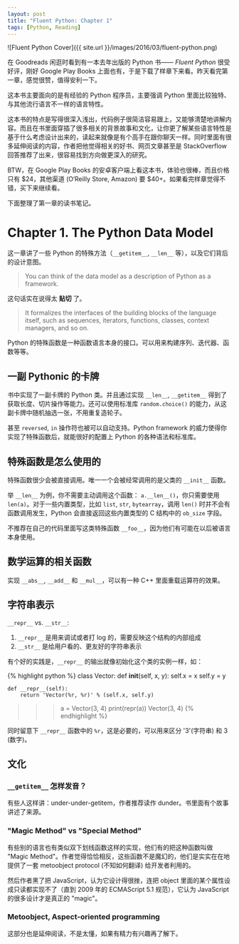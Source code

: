 ```yaml
---
layout: post
title: "Fluent Python: Chapter 1"
tags: [Python, Reading]
---
```


![Fluent Python Cover]({{ site.url }}/images/2016/03/fluent-python.png)

在 Goodreads 闲逛时看到有一本去年出版的 Python 书—— _Fluent Python_ 很受好评，刚好 Google Play Books 上面也有，于是下载了样章下来看。昨天看完第一章，感觉很赞，值得安利一下。

这本书主要面向的是有经验的 Python 程序员，主要强调 Python 里面比较独特、与其他流行语言不一样的语言特性。

这本书的特点是写得很深入浅出，代码例子很简洁容易跟上，又能够清楚地讲解内容。而且在书里面穿插了很多相关的背景故事和文化，让你更了解某些语言特性是基于什么考虑设计出来的，读起来就像是有个高手在跟你聊天一样。同时里面有很多延伸阅读的内容，作者把他觉得相关的好书、网页文章甚至是 StackOverflow 回答推荐了出来，很容易找到方向做更深入的研究。

BTW，在 Google Play Books 的安卓客户端上看这本书，体验也很棒，而且价格只有 $24，其他渠道 (O‘Reilly Store,  Amazon) 要 $40+。如果看完样章觉得不错，买下来继续看。﻿

下面整理了第一章的读书笔记。

<!--more-->

Chapter 1. The Python Data Model
================================

这一章讲了一些 Python 的特殊方法（`__getitem__`, `__len__` 等），以及它们背后的设计意图。

> You can think of the data model as a description of Python as a framework.

这句话实在说得太 **贴切** 了。

> It formalizes the interfaces of the building blocks of the language itself, such as sequences, iterators, functions, classes, context managers, and so on.

Python 的特殊函数是一种函数语言本身的接口。可以用来构建序列、迭代器、函数等等。

## 一副 Pythonic 的卡牌

书中实现了一副卡牌的 Python 类。并且通过实现 `__len__`, `__getitem__` 得到了获取长度、切片操作等能力。还可以使用标准库 `random.choice()` 的能力，从这副卡牌中随机抽选一张，不用重复造轮子。

甚至 `reversed`, `in` 操作符也被可以自动支持。Python framework 的威力使得你实现了特殊函数后，就能很好的配置上 Python 的各种语法和标准库。

## 特殊函数是怎么使用的

特殊函数很少会被直接调用。唯一一个会被经常调用的是父类的 `__init__` 函数。

举 `__len__` 为例，你不需要主动调用这个函数： `a.__len__()`，你只需要使用 `len(a)`。对于一些内置类型，比如 `list`, `str`, `bytearray`，调用 `len()` 时并不会有函数调用发生，Python 会直接返回这些内置类型的 C 结构中的 `ob_size` 字段。

不推荐在自己的代码里面写这类特殊函数 `__foo__`，因为他们有可能在以后被语言本身使用。

## 数学运算的相关函数

实现 `__abs__`, `__add__` 和 `__mul__`，可以有一种 C++ 里面重载运算符的效果。

## 字符串表示

`__repr__` vs. `__str__`:

1. `__repr__` 是用来调试或者打 log 的，需要反映这个结构的内部组成
2. `__str__` 是给用户看的、更友好的字符串表示

有个好的实践是，`__repr__` 的输出就像初始化这个类的实例一样，如：

{% highlight python %}
class Vector:
    def __init__(self, x, y):
        self.x = x
        self.y = y

    def __repr__(self):
        return 'Vector(%r, %r)' % (self.x, self.y)

>>> a = Vector(3, 4)
>>> print(repr(a))
Vector(3, 4)
{% endhighlight %}

同时留意下 `__repr__` 函数中的 `%r`，这是必要的，可以用来区分 '3'(字符串) 和 3 (数字)。

## 文化

### `__getitem__` 怎样发音？

有些人这样讲：under-under-getitem，作者推荐读作 dunder。书里面有个故事讲述了来源。

### "Magic Method" vs "Special Method"

有些别的语言也有类似双下划线函数这样的实现，他们有的把这种函数叫做 "Magic Method"。作者觉得恰恰相反，这些函数不是魔幻的，他们是实实在在地提供了一套 metoobject protocol (不知如何翻译) 给开发者利用的。

然后作者黑了把 JavaScript，认为它设计得很挫，连把 object 里面的某个属性设成只读都实现不了（直到 2009 年的 ECMAScript 5.1 规范），它认为 JavaScript 的很多设计才是真正的 "magic"。

### Metoobject, Aspect-oriented programming

这部分也是延伸阅读，不是太懂，如果有精力有兴趣再了解下。
